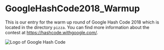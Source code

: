 # GoogleHashCode2018_Warmup

This is our entry for the warm up round of Google Hash Code 2018 which is located in the directory `pizza`.
You can find more information about the contest at https://hashcode.withgoogle.com/.

![Logo of Google Hash Code](https://hashcode.withgoogle.com/resources/logo/hashcode_hero.png)
